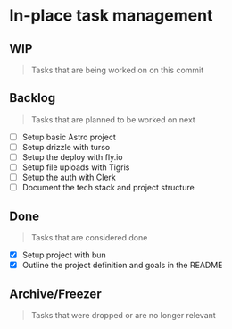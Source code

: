 # In-place task management

## WIP

> Tasks that are being worked on on this commit

## Backlog

> Tasks that are planned to be worked on next

- [ ] Setup basic Astro project
- [ ] Setup drizzle with turso
- [ ] Setup the deploy with fly.io
- [ ] Setup file uploads with Tigris
- [ ] Setup the auth with Clerk
- [ ] Document the tech stack and project structure

## Done

> Tasks that are considered done

- [x] Setup project with bun
- [x] Outline the project definition and goals in the README

## Archive/Freezer

> Tasks that were dropped or are no longer relevant

